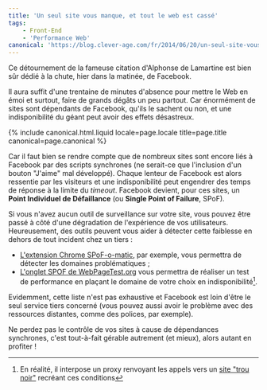 ```yaml
---
title: 'Un seul site vous manque, et tout le web est cassé'
tags:
    - Front-End
    - 'Performance Web'
canonical: 'https://blog.clever-age.com/fr/2014/06/20/un-seul-site-vous-manque-et-tout-le-web-est-casse/'
---
```


Ce détournement de la fameuse citation d'Alphonse de Lamartine est bien sûr
dédié à la chute, hier dans la matinée, de Facebook.

Il aura suffit d'une trentaine de minutes d'absence pour mettre le Web en émoi
et surtout, faire de grands dégâts un peu partout. Car énormément de sites sont
dépendants de Facebook, qu'ils le sachent ou non, et une indisponibilité du
géant peut avoir des effets désastreux.

<!-- more -->

{% include canonical.html.liquid
    locale=page.locale
    title=page.title
    canonical=page.canonical
%}

Car il faut bien se rendre compte que de nombreux sites sont encore liés à
Facebook par des scripts synchrones (ne serait-ce que l'inclusion d'un bouton
"J'aime" mal développé). Chaque lenteur de Facebook est alors ressentie par les
visiteurs et une indisponibilité peut engendrer des temps de réponse à la limite
du <em>timeout</em>. Facebook devient, pour ces sites, un <strong>Point
Individuel de Défaillance</strong> (ou <strong>Single Point of Failure</strong>,
SPoF).

Si vous n'avez aucun outil de surveillance sur votre site, vous pouvez être
passé à côté d'une dégradation de l'expérience de vos utilisateurs.
Heureusement, des outils peuvent vous aider à détecter cette faiblesse en dehors
de tout incident chez un tiers :

-   [L'extension Chrome SPoF-o-matic](https://chrome.google.com/webstore/detail/spof-o-matic/plikhggfbplemddobondkeogomgoodeg),
    par exemple, vous permettra de détecter les domaines problématiques ;
-   [L'onglet SPOF de WebPageTest.org](http://www.webpagetest.org/) vous
    permettra de réaliser un test de performance en plaçant le domaine de votre
    choix en indisponibilité[^1].

[^1]:
    En réalité, il interpose un proxy renvoyant les appels vers un
    <a href="https://blackhole.webpagetest.org">site "trou noir"</a> recréant
    ces conditions

Evidemment, cette liste n'est pas exhaustive et Facebook est loin d'être le seul
service tiers concerné (vous pouvez aussi avoir le problème avec des ressources
distantes, comme des polices, par exemple).

Ne perdez pas le contrôle de vos sites à cause de dépendances synchrones, c'est
tout-à-fait gérable autrement (et mieux), alors autant en profiter !
